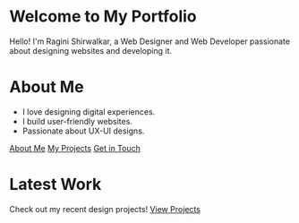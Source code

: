 # Welcome to My Portfolio

Hello! I'm Ragini Shirwalkar, a Web Designer and Web Developer passionate about designing websites and developing it.

# About Me
- I love designing digital experiences.
- I build user-friendly websites.
- Passionate about UX-UI designs.

[About Me](about.markdown)
[My Projects](projects.markdown) 
[Get in Touch](contact.markdown)

# Latest Work
Check out my recent design projects! 
[View Projects](projects.markdown)

